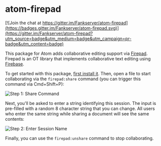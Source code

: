 # atom-firepad

[![Join the chat at https://gitter.im/Fankserver/atom-firepad](https://badges.gitter.im/Fankserver/atom-firepad.svg)](https://gitter.im/Fankserver/atom-firepad?utm_source=badge&utm_medium=badge&utm_campaign=pr-badge&utm_content=badge)

This package for Atom adds collaborative editing support via [Firepad](http://firepad.io).
Firepad is an OT library that implements collaborative text editing using [Firebase](https://www.firebase.com).

To get started with this package, [first install it](https://atom.io/docs/v0.61.0/customizing-atom#installing-packages).
Then, open a file to start collaborating via the `firepad:share` command
(you can trigger this command via Cmd+Shift+P):

![Step 1: Share Command](http://i.imgur.com/B0JhyLC.png)

Next, you'll be asked to enter a string identifying this session.  The input is
pre-filled with a random 8 character string that you can change. All users who
enter the same string while sharing a document will see the same contents:

![Step 2: Enter Session Name](http://i.imgur.com/dIyCFXq.png)

Finally, you can use the `firepad:unshare` command to stop collaborating.

